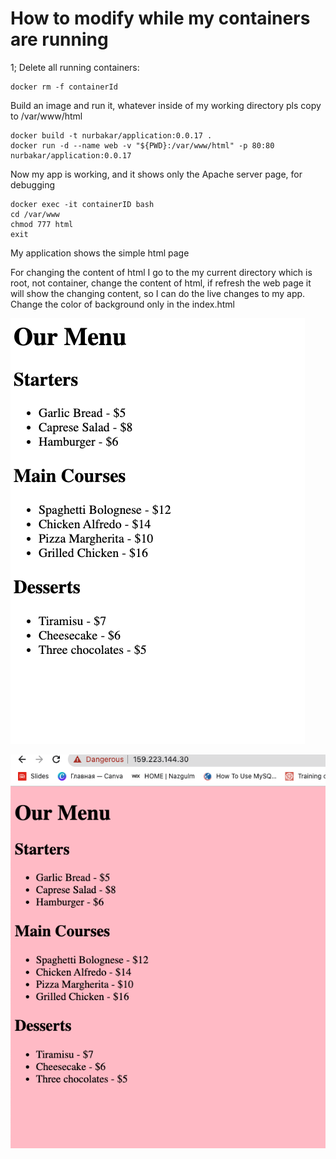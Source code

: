 # How to modify while my containers are running

1; Delete all running containers:

```
docker rm -f containerId
```

Build an image and run it, whatever inside of my working directory pls copy to /var/www/html

```
docker build -t nurbakar/application:0.0.17 .
docker run -d --name web -v "${PWD}:/var/www/html" -p 80:80 nurbakar/application:0.0.17
```

Now my app is working, and it shows only the Apache server page, for debugging

```
docker exec -it containerID bash
cd /var/www
chmod 777 html
exit 
```

My application shows the simple html page

For changing the content of html I go to the my current directory which is root, not container, change the content of html, if refresh the web page it will show the changing content, so I can do the live changes to my app.
Change the color of background only in the index.html

![text](white.png)

![pink](pink.png)
